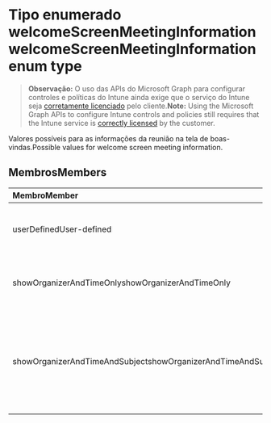 # <a name="welcomescreenmeetinginformation-enum-type"></a><span data-ttu-id="23e78-101">Tipo enumerado welcomeScreenMeetingInformation</span><span class="sxs-lookup"><span data-stu-id="23e78-101">welcomeScreenMeetingInformation enum type</span></span>

> <span data-ttu-id="23e78-102">**Observação:** O uso das APIs do Microsoft Graph para configurar controles e políticas do Intune ainda exige que o serviço do Intune seja [corretamente licenciado](https://go.microsoft.com/fwlink/?linkid=839381) pelo cliente.</span><span class="sxs-lookup"><span data-stu-id="23e78-102">**Note:** Using the Microsoft Graph APIs to configure Intune controls and policies still requires that the Intune service is [correctly licensed](https://go.microsoft.com/fwlink/?linkid=839381) by the customer.</span></span>

<span data-ttu-id="23e78-103">Valores possíveis para as informações da reunião na tela de boas-vindas.</span><span class="sxs-lookup"><span data-stu-id="23e78-103">Possible values for welcome screen meeting information.</span></span>
## <a name="members"></a><span data-ttu-id="23e78-104">Membros</span><span class="sxs-lookup"><span data-stu-id="23e78-104">Members</span></span>
|<span data-ttu-id="23e78-105">Membro</span><span class="sxs-lookup"><span data-stu-id="23e78-105">Member</span></span>|<span data-ttu-id="23e78-106">Valor</span><span class="sxs-lookup"><span data-stu-id="23e78-106">Value</span></span>|<span data-ttu-id="23e78-107">Descrição</span><span class="sxs-lookup"><span data-stu-id="23e78-107">Description</span></span>|
|:---|:---|:---|
|<span data-ttu-id="23e78-108">userDefined</span><span class="sxs-lookup"><span data-stu-id="23e78-108">User-defined</span></span>|<span data-ttu-id="23e78-109">0</span><span class="sxs-lookup"><span data-stu-id="23e78-109">0%</span></span>|<span data-ttu-id="23e78-110">Definido pelo usuário, valor padrão, sem intenção.</span><span class="sxs-lookup"><span data-stu-id="23e78-110">User Defined, default value, no intent.</span></span>|
|<span data-ttu-id="23e78-111">showOrganizerAndTimeOnly</span><span class="sxs-lookup"><span data-stu-id="23e78-111">showOrganizerAndTimeOnly</span></span>|<span data-ttu-id="23e78-112">1</span><span class="sxs-lookup"><span data-stu-id="23e78-112">$1</span></span>|<span data-ttu-id="23e78-113">Mostrar somente o horário e o organizador.</span><span class="sxs-lookup"><span data-stu-id="23e78-113">Show organizer and time only.</span></span>|
|<span data-ttu-id="23e78-114">showOrganizerAndTimeAndSubject</span><span class="sxs-lookup"><span data-stu-id="23e78-114">showOrganizerAndTimeAndSubject</span></span>|<span data-ttu-id="23e78-115">2</span><span class="sxs-lookup"><span data-stu-id="23e78-115">-2</span></span>|<span data-ttu-id="23e78-116">Mostrar o organizador, o horário e o assunto (o assunto é ocultado para as reuniões privadas).</span><span class="sxs-lookup"><span data-stu-id="23e78-116">Show organizer, time and subject (subject is hidden for private meetings).</span></span>|



